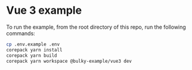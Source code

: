 # Vue 3 example

To run the example, from the root directory of this repo, run the following commands:

```sh
cp .env.example .env
corepack yarn install
corepack yarn build
corepack yarn workspace @bulky-example/vue3 dev
```
